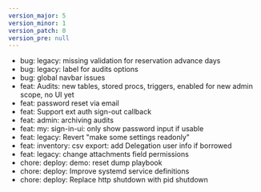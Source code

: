 ```yaml
---
version_major: 5
version_minor: 1
version_patch: 0
version_pre: null
---
```


- bug: legacy: missing validation for reservation advance days
- bug: legacy: label for audits options
- bug: global navbar issues
- feat: Audits: new tables, stored procs, triggers, enabled for new admin scope, no UI yet
- feat: password reset via email
- feat: Support ext auth sign-out callback
- feat: admin: archiving audits
- feat: my: sign-in-ui: only show password input if usable
- feat: legacy: Revert "make some settings readonly"
- feat: inventory: csv export: add Delegation user info if borrowed
- feat: legacy: change attachments field permissions
- chore: deploy: demo: reset dump playbook
- chore: deploy: Improve systemd service definitions
- chore: deploy: Replace http shutdown with pid shutdown

